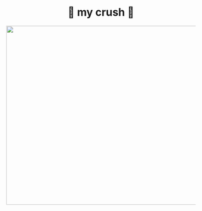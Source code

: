 <h1 align="center">💙 my crush 💙</h1>
<div align="center">
  <img src=https://user-images.githubusercontent.com/45568826/200072656-d8641171-2dd6-420f-9044-3a8b0ed29a62.jpg width=700px height=475px>
</div>
